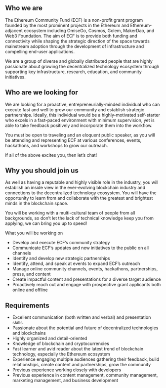 ## Who we are
The Ethereum Community Fund (ECF) is a non-profit grant program founded by the most prominent projects in the Ethereum and Ethereum-adjacent ecosystem including OmiseGo, Cosmos, Golem, MakerDao, and Web3 Foundation. The aim of ECF is to provide both funding and connectivity while shaping the strategic direction of the space towards mainstream adoption through the development of infrastructure and compelling end-user applications.

We are a group of diverse and globally distributed people that are highly passionate about growing the decentralized technology ecosystem through supporting key infrastructure, research, education, and community initiatives. 

## Who are we looking for
We are looking for a proactive, entrepreneurially-minded individual who can execute fast and well to grow our community and establish strategic partnerships. Ideally, this individual would be a highly-motivated self-starter who excels in a fast-paced environment with minimum supervision, yet is able to take feedback positively and incorporate them into the workflow. 

You must be open to traveling and an eloquent public speaker, as you will be attending and representing ECF at various conferences, events, hackathons, and workshops to grow our outreach. 

If all of the above excites you, then let’s chat!  

## Why you should join us
As well as having a reputable and highly visible role in the industry, you will establish an inside view in the ever-evolving blockchain industry and connections to the decentralized technology ecosystem. You will have the opportunity to learn from and collaborate with the greatest and brightest minds in the blockchain space.

You will be working with a multi-cultural team of people from all backgrounds, so don’t let the lack of technical knowledge keep you from applying, we can bring you up to speed!

What you will be working on
- Develop and execute ECF’s community strategy
- Communicate ECF’s updates and new initiatives to the public on all channels 
- Identify and develop new strategic partnerships 
- Identify, attend, and speak at events to expand ECF’s outreach
- Manage online community channels, events, hackathons, partnerships, press, and content
- Create impactful content and presentations for a diverse target audience
- Proactively reach out and engage with prospective grant applicants both online and offline 

## Requirements
- Excellent communication (both written and verbal) and presentation skills
- Passionate about the potential and future of decentralized technologies and blockchains
- Highly organized and detail-oriented
- Knowledge of blockchain and cryptocurrencies
- Fast learner and avid reader about the latest trend of blockchain technology, especially the Ethereum ecosystem 
- Experience engaging multiple audiences gathering their feedback, build relationships, create content and partnerships, grow the community
- Previous experience working closely with developers
- Previous experience in content management, community management, marketing management, and business development
